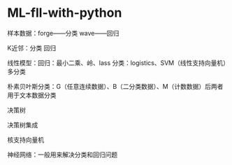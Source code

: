 # ML-fll-with-python
样本数据：forge——分类  wave——回归

K近邻：分类  回归

线性模型：回归：最小二乘、岭、lass      分类：logistics、SVM（线性支持向量机）多分类

朴素贝叶斯分类：G（任意连续数据）、B（二分类数据）、M（计数数据）后两者用于文本数据分类

决策树

决策树集成

核支持向量机

神经网络：一般用来解决分类和回归问题
